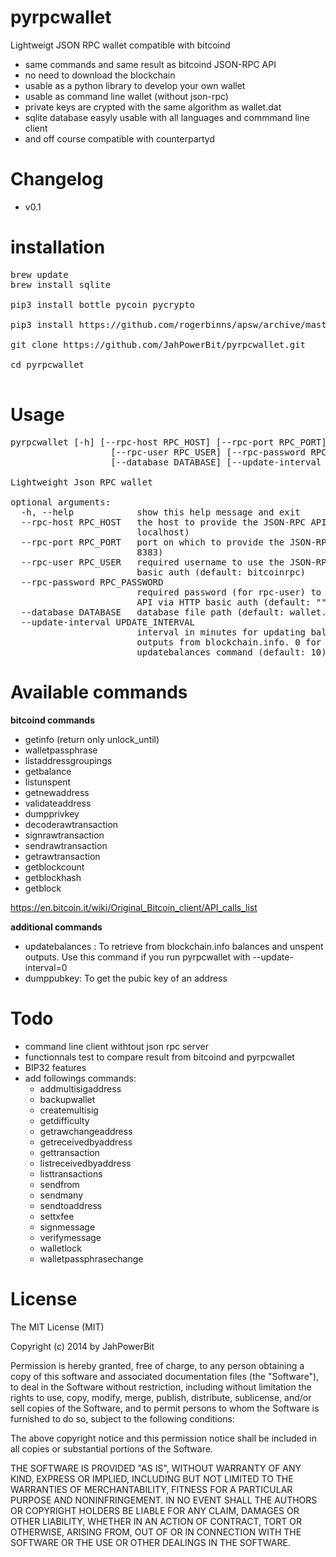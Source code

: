 pyrpcwallet
==========

Lightweigt JSON RPC wallet compatible with bitcoind

* same commands and same result as bitcoind JSON-RPC API
* no need to download the blockchain
* usable as a python library to develop your own wallet
* usable as command line wallet (without json-rpc)
* private keys are crypted with the same algorithm as wallet.dat
* sqlite database easyly usable with all languages and commmand line client
* and off course compatible with counterpartyd

# Changelog

* v0.1

# installation

<pre>
brew update
brew install sqlite

pip3 install bottle pycoin pycrypto

pip3 install https://github.com/rogerbinns/apsw/archive/master.zip

git clone https://github.com/JahPowerBit/pyrpcwallet.git

cd pyrpcwallet

</pre>

# Usage

<pre>
pyrpcwallet [-h] [--rpc-host RPC_HOST] [--rpc-port RPC_PORT]
                   [--rpc-user RPC_USER] [--rpc-password RPC_PASSWORD]
                   [--database DATABASE] [--update-interval UPDATE_INTERVAL]

Lightweight Json RPC wallet

optional arguments:
  -h, --help            show this help message and exit
  --rpc-host RPC_HOST   the host to provide the JSON-RPC API (default:
                        localhost)
  --rpc-port RPC_PORT   port on which to provide the JSON-RPC API (default:
                        8383)
  --rpc-user RPC_USER   required username to use the JSON-RPC API via HTTP
                        basic auth (default: bitcoinrpc)
  --rpc-password RPC_PASSWORD
                        required password (for rpc-user) to use the JSON-RPC
                        API via HTTP basic auth (default: "")
  --database DATABASE   database file path (default: wallet.db)
  --update-interval UPDATE_INTERVAL
                        interval in minutes for updating balances and unspent
                        outputs from blockchain.info. 0 for manual update with
                        updatebalances command (default: 10).
</pre>

# Available commands

<b>bitcoind commands</b>

+ getinfo (return only unlock_until)
+ walletpassphrase
+ listaddressgroupings
+ getbalance
+ listunspent
+ getnewaddress
+ validateaddress
+ dumpprivkey
+ decoderawtransaction
+ signrawtransaction
+ sendrawtransaction
+ getrawtransaction
+ getblockcount
+ getblockhash
+ getblock

https://en.bitcoin.it/wiki/Original_Bitcoin_client/API_calls_list

<b>additional commands</b>

+ updatebalances : To retrieve from blockchain.info balances and unspent outputs. Use this command if you run pyrpcwallet with --update-interval=0
+ dumppubkey: To get the pubic key of an address

# Todo

+ command line client withtout json rpc server
+ functionnals test to compare result from bitcoind and pyrpcwallet
+ BIP32 features
+ add followings commands:
	* addmultisigaddress
	* backupwallet
	* createmultisig
	* getdifficulty
	* getrawchangeaddress
	* getreceivedbyaddress
	* gettransaction
	* listreceivedbyaddress
	* listtransactions
	* sendfrom
	* sendmany
	* sendtoaddress
	* settxfee
	* signmessage
	* verifymessage
	* walletlock
	* walletpassphrasechange

# License

The MIT License (MIT)

Copyright (c) 2014 by JahPowerBit

Permission is hereby granted, free of charge, to any person obtaining a copy
of this software and associated documentation files (the "Software"), to deal
in the Software without restriction, including without limitation the rights
to use, copy, modify, merge, publish, distribute, sublicense, and/or sell
copies of the Software, and to permit persons to whom the Software is
furnished to do so, subject to the following conditions:

The above copyright notice and this permission notice shall be included in
all copies or substantial portions of the Software.

THE SOFTWARE IS PROVIDED "AS IS", WITHOUT WARRANTY OF ANY KIND, EXPRESS OR
IMPLIED, INCLUDING BUT NOT LIMITED TO THE WARRANTIES OF MERCHANTABILITY,
FITNESS FOR A PARTICULAR PURPOSE AND NONINFRINGEMENT. IN NO EVENT SHALL THE
AUTHORS OR COPYRIGHT HOLDERS BE LIABLE FOR ANY CLAIM, DAMAGES OR OTHER
LIABILITY, WHETHER IN AN ACTION OF CONTRACT, TORT OR OTHERWISE, ARISING FROM,
OUT OF OR IN CONNECTION WITH THE SOFTWARE OR THE USE OR OTHER DEALINGS IN
THE SOFTWARE.